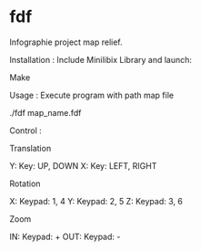 # fdf
Infographie project map relief.

Installation : Include Minilibix Library and launch:

Make

Usage : Execute program with path map file

./fdf map_name.fdf

Control :

Translation

Y: Key: UP, DOWN
X: Key: LEFT, RIGHT

Rotation

X: Keypad: 1, 4
Y: Keypad: 2, 5
Z: Keypad: 3, 6

Zoom

IN: Keypad: +
OUT: Keypad: -
